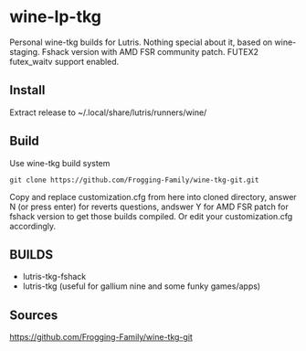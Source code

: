 # wine-lp-tkg
Personal wine-tkg builds for Lutris. Nothing special about it, based on wine-staging. Fshack version with AMD FSR community patch. FUTEX2 futex_waitv support enabled.

## Install
Extract release to ~/.local/share/lutris/runners/wine/

## Build
Use wine-tkg build system
```
git clone https://github.com/Frogging-Family/wine-tkg-git.git
```

Copy and replace customization.cfg from here into cloned directory, answer N (or press enter) for reverts questions, andswer Y for AMD FSR patch for fshack version to get those builds compiled. Or edit your customization.cfg accordingly.

## BUILDS
- lutris-tkg-fshack
- lutris-tkg (useful for gallium nine and some funky games/apps)

## Sources
https://github.com/Frogging-Family/wine-tkg-git
